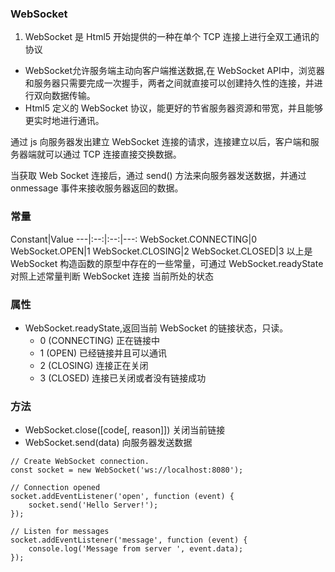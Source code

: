 ### WebSocket

1. WebSocket 是 Html5 开始提供的一种在单个 TCP 连接上进行全双工通讯的协议
 + WebSocket允许服务端主动向客户端推送数据,在 WebSocket API中，浏览器和服务器只需要完成一次握手，两者之间就直接可以创建持久性的连接，并进行双向数据传输。
 + Html5 定义的 WebSocket 协议，能更好的节省服务器资源和带宽，并且能够更实时地进行通讯。


通过 js 向服务器发出建立 WebSocket 连接的请求，连接建立以后，客户端和服务器端就可以通过 TCP 连接直接交换数据。

当获取 Web Socket 连接后，通过 send() 方法来向服务器发送数据，并通过 onmessage 事件来接收服务器返回的数据。

### 常量

Constant|Value
---|:--:|:--:|---:
WebSocket.CONNECTING|0
WebSocket.OPEN|1
WebSocket.CLOSING|2
WebSocket.CLOSED|3
以上是WebSocket 构造函数的原型中存在的一些常量，可通过 WebSocket.readyState 对照上述常量判断 WebSocket 连接 当前所处的状态

### 属性

+ WebSocket.readyState,返回当前 WebSocket 的链接状态，只读。
   + 0 (CONNECTING)
正在链接中
   + 1 (OPEN)
已经链接并且可以通讯
   + 2 (CLOSING)
连接正在关闭
   + 3 (CLOSED)
连接已关闭或者没有链接成功



### 方法

* WebSocket.close([code[, reason]])
    关闭当前链接
* WebSocket.send(data)
    向服务器发送数据


```
// Create WebSocket connection.
const socket = new WebSocket('ws://localhost:8080');

// Connection opened
socket.addEventListener('open', function (event) {
    socket.send('Hello Server!');
});

// Listen for messages
socket.addEventListener('message', function (event) {
    console.log('Message from server ', event.data);
});
```